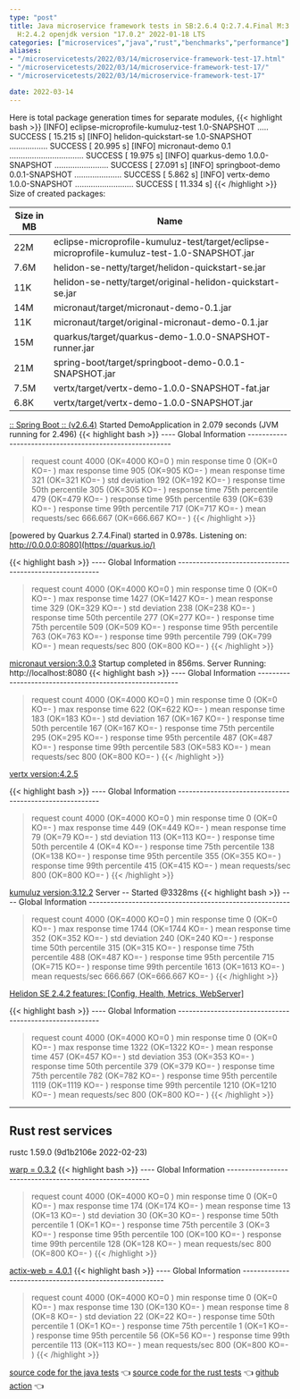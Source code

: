 ```yaml
---
type: "post"
title: Java microservice framework tests in SB:2.6.4 Q:2.7.4.Final M:3.3.4 V:4.2.5
  H:2.4.2 openjdk version "17.0.2" 2022-01-18 LTS
categories: ["microservices","java","rust","benchmarks","performance"]
aliases:
- "/microservicetests/2022/03/14/microservice-framework-test-17.html"
- "/microservicetests/2022/03/14/microservice-framework-test-17/"
- "/microservicetests/2022/03/14/microservice-framework-test-17"

date: 2022-03-14
---
```


Here is total package generation times for separate modules,
{{< highlight bash >}}
[INFO] eclipse-microprofile-kumuluz-test 1.0-SNAPSHOT ..... SUCCESS [ 15.215 s]
[INFO] helidon-quickstart-se 1.0-SNAPSHOT ................. SUCCESS [ 20.995 s]
[INFO] micronaut-demo 0.1 ................................. SUCCESS [ 19.975 s]
[INFO] quarkus-demo 1.0.0-SNAPSHOT ........................ SUCCESS [ 27.091 s]
[INFO] springboot-demo 0.0.1-SNAPSHOT ..................... SUCCESS [  5.862 s]
[INFO] vertx-demo 1.0.0-SNAPSHOT .......................... SUCCESS [ 11.334 s]
{{< /highlight >}}
Size of created packages:

| Size in MB |  Name |
|------------|-------|
| 22M | eclipse-microprofile-kumuluz-test/target/eclipse-microprofile-kumuluz-test-1.0-SNAPSHOT.jar |
| 7.6M | helidon-se-netty/target/helidon-quickstart-se.jar |
| 11K | helidon-se-netty/target/original-helidon-quickstart-se.jar |
| 14M | micronaut/target/micronaut-demo-0.1.jar |
| 11K | micronaut/target/original-micronaut-demo-0.1.jar |
| 15M | quarkus/target/quarkus-demo-1.0.0-SNAPSHOT-runner.jar |
| 21M | spring-boot/target/springboot-demo-0.0.1-SNAPSHOT.jar |
| 7.5M | vertx/target/vertx-demo-1.0.0-SNAPSHOT-fat.jar |
| 6.8K | vertx/target/vertx-demo-1.0.0-SNAPSHOT.jar |


[:: Spring Boot ::                (v2.6.4)](https://spring.io/projects/spring-boot) 
Started DemoApplication in 2.079 seconds (JVM running for 2.496)
{{< highlight bash >}}
---- Global Information --------------------------------------------------------
> request count                                       4000 (OK=4000   KO=0     )
> min response time                                      0 (OK=0      KO=-     )
> max response time                                    905 (OK=905    KO=-     )
> mean response time                                   321 (OK=321    KO=-     )
> std deviation                                        192 (OK=192    KO=-     )
> response time 50th percentile                        305 (OK=305    KO=-     )
> response time 75th percentile                        479 (OK=479    KO=-     )
> response time 95th percentile                        639 (OK=639    KO=-     )
> response time 99th percentile                        717 (OK=717    KO=-     )
> mean requests/sec                                666.667 (OK=666.667 KO=-     )
{{< /highlight >}}

[powered by Quarkus 2.7.4.Final) started in 0.978s. Listening on: http://0.0.0.0:8080](https://quarkus.io/) 

{{< highlight bash >}}
---- Global Information --------------------------------------------------------
> request count                                       4000 (OK=4000   KO=0     )
> min response time                                      0 (OK=0      KO=-     )
> max response time                                   1427 (OK=1427   KO=-     )
> mean response time                                   329 (OK=329    KO=-     )
> std deviation                                        238 (OK=238    KO=-     )
> response time 50th percentile                        277 (OK=277    KO=-     )
> response time 75th percentile                        509 (OK=509    KO=-     )
> response time 95th percentile                        763 (OK=763    KO=-     )
> response time 99th percentile                        799 (OK=799    KO=-     )
> mean requests/sec                                    800 (OK=800    KO=-     )
{{< /highlight >}}

[micronaut version:3.0.3](https://micronaut.io/) 
Startup completed in 856ms. Server Running: http://localhost:8080
{{< highlight bash >}}
---- Global Information --------------------------------------------------------
> request count                                       4000 (OK=4000   KO=0     )
> min response time                                      0 (OK=0      KO=-     )
> max response time                                    622 (OK=622    KO=-     )
> mean response time                                   183 (OK=183    KO=-     )
> std deviation                                        167 (OK=167    KO=-     )
> response time 50th percentile                        167 (OK=167    KO=-     )
> response time 75th percentile                        295 (OK=295    KO=-     )
> response time 95th percentile                        487 (OK=487    KO=-     )
> response time 99th percentile                        583 (OK=583    KO=-     )
> mean requests/sec                                    800 (OK=800    KO=-     )
{{< /highlight >}}

[vertx version:4.2.5](https://vertx.io/) 

{{< highlight bash >}}
---- Global Information --------------------------------------------------------
> request count                                       4000 (OK=4000   KO=0     )
> min response time                                      0 (OK=0      KO=-     )
> max response time                                    449 (OK=449    KO=-     )
> mean response time                                    79 (OK=79     KO=-     )
> std deviation                                        113 (OK=113    KO=-     )
> response time 50th percentile                          4 (OK=4      KO=-     )
> response time 75th percentile                        138 (OK=138    KO=-     )
> response time 95th percentile                        355 (OK=355    KO=-     )
> response time 99th percentile                        415 (OK=415    KO=-     )
> mean requests/sec                                    800 (OK=800    KO=-     )
{{< /highlight >}}

[kumuluz version:3.12.2](https://ee.kumuluz.com/) 
Server -- Started @3328ms
{{< highlight bash >}}
---- Global Information --------------------------------------------------------
> request count                                       4000 (OK=4000   KO=0     )
> min response time                                      0 (OK=0      KO=-     )
> max response time                                   1744 (OK=1744   KO=-     )
> mean response time                                   352 (OK=352    KO=-     )
> std deviation                                        240 (OK=240    KO=-     )
> response time 50th percentile                        315 (OK=315    KO=-     )
> response time 75th percentile                        488 (OK=487    KO=-     )
> response time 95th percentile                        715 (OK=715    KO=-     )
> response time 99th percentile                       1613 (OK=1613   KO=-     )
> mean requests/sec                                666.667 (OK=666.667 KO=-     )
{{< /highlight >}}

[Helidon SE 2.4.2 features: [Config, Health, Metrics, WebServer]](https://helidon.io/) 

{{< highlight bash >}}
---- Global Information --------------------------------------------------------
> request count                                       4000 (OK=4000   KO=0     )
> min response time                                      0 (OK=0      KO=-     )
> max response time                                   1322 (OK=1322   KO=-     )
> mean response time                                   457 (OK=457    KO=-     )
> std deviation                                        353 (OK=353    KO=-     )
> response time 50th percentile                        379 (OK=379    KO=-     )
> response time 75th percentile                        782 (OK=782    KO=-     )
> response time 95th percentile                       1119 (OK=1119   KO=-     )
> response time 99th percentile                       1210 (OK=1210   KO=-     )
> mean requests/sec                                    800 (OK=800    KO=-     )
{{< /highlight >}}

***  
## Rust rest services 
rustc 1.59.0 (9d1b2106e 2022-02-23)


[warp = 0.3.2](http://docs.rs/warp)
{{< highlight bash >}}
---- Global Information --------------------------------------------------------
> request count                                       4000 (OK=4000   KO=0     )
> min response time                                      0 (OK=0      KO=-     )
> max response time                                    174 (OK=174    KO=-     )
> mean response time                                    13 (OK=13     KO=-     )
> std deviation                                         30 (OK=30     KO=-     )
> response time 50th percentile                          1 (OK=1      KO=-     )
> response time 75th percentile                          3 (OK=3      KO=-     )
> response time 95th percentile                        100 (OK=100    KO=-     )
> response time 99th percentile                        128 (OK=128    KO=-     )
> mean requests/sec                                    800 (OK=800    KO=-     )
{{< /highlight >}}

[actix-web = 4.0.1](http://docs.rs/actix-web)
{{< highlight bash >}}
---- Global Information --------------------------------------------------------
> request count                                       4000 (OK=4000   KO=0     )
> min response time                                      0 (OK=0      KO=-     )
> max response time                                    130 (OK=130    KO=-     )
> mean response time                                     8 (OK=8      KO=-     )
> std deviation                                         22 (OK=22     KO=-     )
> response time 50th percentile                          1 (OK=1      KO=-     )
> response time 75th percentile                          1 (OK=1      KO=-     )
> response time 95th percentile                         56 (OK=56     KO=-     )
> response time 99th percentile                        113 (OK=113    KO=-     )
> mean requests/sec                                    800 (OK=800    KO=-     )
{{< /highlight >}}

[source code for the java tests](https://github.com/ozkanpakdil/test-microservice-frameworks)  👈 [source code for the rust tests](https://github.com/ozkanpakdil/rust-examples)  👈 [github action](https://github.com/ozkanpakdil/test-microservice-frameworks/actions/runs/1983680281)  👈 
